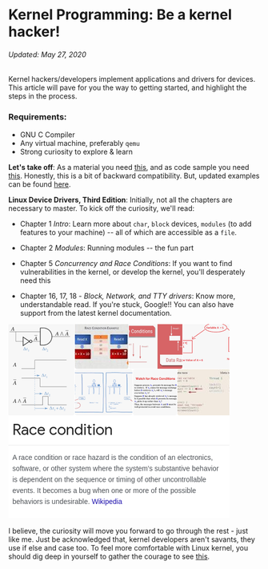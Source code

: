 # Kernel Programming: Be a kernel hacker!
###### Updated: May 27, 2020

Kernel hackers/developers implement applications and drivers for devices. This article will pave for you the way to getting started, and highlight the steps in the process. 

### Requirements: 
- GNU C Compiler
- Any virtual machine, preferably `qemu`
- Strong curiosity to explore & learn

**Let's take off**: As a material you need [this](https://lwn.net/Kernel/LDD3/), and as code sample you need [this](https://github.com/martinezjavier/ldd3). Honestly, this is a bit of backward compatibility. But, updated examples can be found [here](https://resources.oreilly.com/examples/9780596005900/).


**Linux Device Drivers, Third Edition**: Initially, not all the chapters are necessary to master. To kick off the curiosity, we'll read:

- Chapter 1 _Intro_: Learn more about `char`, `block` devices, `modules` (to add features to your machine) -- all of which are accessible as a `file`.

- Chapter 2 _Modules_: Running modules -- the fun part

- Chapter 5 _Concurrency and Race Conditions_: If you want to find vulnerabilities in the kernel, or develop the kernel, you'll desperately need this

- Chapter 16, 17, 18 - _Block, Network, and TTY drivers_: Know more, understandable read. If you're stuck, Google!! You can also have support from the latest kernel documentation.


![](https://raw.githubusercontent.com/midnqp/midnqp/main/be-a-kernel-programmer/race_condition.png)


I believe, the curiosity will move you forward to go through the rest - just like me. Just be acknowledged that, kernel developers aren't savants, they use if else and case too. To feel more comfortable with Linux kernel, you should dig deep in yourself to gather the courage to see [this](https://github.com/torvalds/linux).
